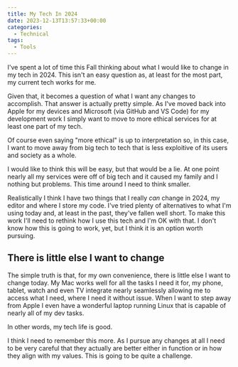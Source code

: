 ```yaml
---
title: My Tech In 2024
date: 2023-12-13T13:57:33+00:00
categories:
  - Technical
tags:
  - Tools
---
```


I've spent a lot of time this Fall thinking about what I would like to change in my tech in 2024. This isn't an easy question as, at least for the most part, my current tech works for me.

Given that, it becomes a question of what I want any changes to accomplish. That answer is actually pretty simple. As I've moved back into Apple for my devices and Microsoft (via GitHub and VS Code) for my development work I simply want to move to more ethical services for at least one part of my tech.

Of course even saying "more ethical" is up to interpretation so, in this case, I want to move away from big tech to tech that is less exploitive of its users and society as a whole.

I would like to think this will be easy, but that would be a lie. At one point nearly all my services were off of big tech and it caused my family and I nothing but problems. This time around I need to think smaller.

Realistically I think I have two things that I really _can_ change in 2024, my editor and where I store my code. I've tried plenty of alternatives to what I'm using today and, at least in the past, they've fallen well short. To make this work I'll need to rethink how I use this tech and I'm OK with that. I don't know how this is going to work, yet, but I think it is an option worth pursuing.

## There is little else I want to change

The simple truth is that, for my own convenience, there is little else I want to change today. My Mac works well for all the tasks I need it for, my phone, tablet, watch and even TV integrate nearly seamlessly allowing me to access what I need, where I need it without issue. When I want to step away from Apple I even have a wonderful laptop running Linux that is capable of nearly all of my dev tasks.

In other words, my tech life is good.

I think I need to remember this more. As I pursue any changes at all I need to be very careful that they actually are better either in function or in how they align with my values. This is going to be quite a challenge.